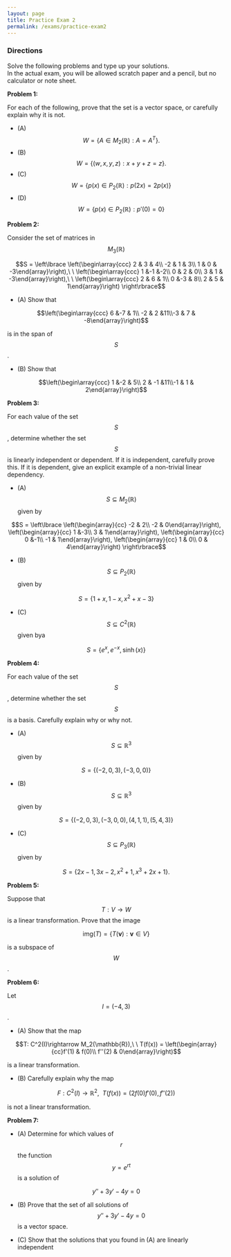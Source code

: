 ```yaml
---
layout: page
title: Practice Exam 2
permalink: /exams/practice-exam2
---
```


### Directions
Solve the following problems and type up your solutions.  
In the actual exam, you will be allowed scratch paper and a pencil, but no calculator or note sheet.


**Problem 1:** 

For each of the following, prove that the set is a vector space, or carefully explain why it is not.

* (A)  $$W = \{ A\in M_2(\mathbb R): A = A^T\}.$$
* (B)  $$W = \{ (w,x,y,z) : x + y + z = z \}.$$
* (C)  $$W = \{ p(x)\in P_2(\mathbb R) : p(2x) = 2p(x)\}$$
* (D)  $$W = \{ p(x)\in P_2(\mathbb R) : p'(0) = 0\}$$

**Problem 2:** 

Consider the set of matrices in $$M_3(\mathbb{R})$$

$$S = \left\lbrace
\left(\begin\array{ccc} 2 & 3 & 4\\ -2 & 1 & 3\\ 1 & 0 & -3\end{array}\right),\ \ 
\left(\begin\array{ccc} 1 &-1 &-2\\  0 & 2 & 0\\ 3 & 1 & -3\end{array}\right),\ \ 
\left(\begin\array{ccc} 2 & 6 & 1\\  0 &-3 & 8\\ 2 & 5 &  1\end{array}\right)
\right\rbrace$$

* (A) Show that 

$$\left(\begin\array{ccc} 6 &-7 & 1\\ -2 & 2 &11\\-3 & 7 & -8\end{array}\right)$$

is in the span of $$S$$.

* (B) Show that 

$$\left(\begin\array{ccc} 1 &-2 & 5\\ 2 & -1 &11\\-1  & 1 &  2\end{array}\right)$$

**Problem 3:**

For each value of the set $$S$$, determine whether the set $$S$$ is linearly independent or dependent.
If it is independent, carefully prove this.
If it is dependent, give an explicit example of a non-trivial linear dependency.

* (A) $$S\subseteq M_2(\mathbb{R})$$ given by

$$S = \left\lbrace
\left(\begin{array}{cc} -2 & 2\\ -2 & 0\end{array}\right),
\left(\begin{array}{cc}  1 &-3\\  3 & 1\end{array}\right),
\left(\begin{array}{cc}  0 &-1\\ -1 & 1\end{array}\right),
\left(\begin{array}{cc}  1 & 0\\  0 & 4\end{array}\right)
\right\rbrace$$

* (B) $$S\subseteq P_2(\mathbb{R})$$ given by

$$S = \{1 + x, 1-x, x^2 + x -3\}$$

* (C) $$S\subseteq C^2(\mathbb{R})$$ given bya

$$S = \{e^x, e^{-x}, \sinh(x)\}$$

**Problem 4:**

For each value of the set $$S$$, determine whether the set $$S$$ is a basis.
Carefully explain why or why not.

* (A) $$S\subseteq\mathbb{R}^3$$ given by

$$S = \{(-2,0,3),(-3,0,0)\}$$

* (B) $$S\subseteq\mathbb{R}^3$$ given by

$$S = \{(-2,0,3),(-3,0,0),(4,1,1),(5,4,3)\}$$

* (C) $$S\subseteq P_3(\mathbb{R})$$ given by

$$S = \{2x -1, 3x-2, x^2 + 1, x^3 + 2x + 1\}.$$


**Problem 5:**

Suppose that $$T: V\rightarrow W$$ is a linear transformation.
Prove that the image

$$\text{img}(T) = \{T(\mathbf v): \mathbf v\in V\}$$

is a subspace of $$W$$.


**Problem 6:**

Let $$I = (-4,3)$$.

* (A) Show that the map 

$$T: C^2(I)\rightarrow M_2(\mathbb{R}),\ \ T(f(x)) = \left(\begin{array}{cc}f'(1) & f(0)\\ f''(2) & 0\end{array}\right)$$

is a linear transformation.

* (B) Carefully explain why the map 

$$F: C^2(I)\rightarrow \mathbb{R}^2,\ \ T(f(x)) = (2f(0)f'(0), f''(2))$$

is not a linear transformation.

**Problem 7:**

* (A) Determine for which values of $$r$$ the function $$y = e^{rt}$$ is a solution of 

$$y'' + 3y' -4y = 0$$

* (B) Prove that the set of all solutions of $$y'' + 3y' -4y = 0$$ is a vector space.

* (C) Show that the solutions that you found in (A) are linearly independent





